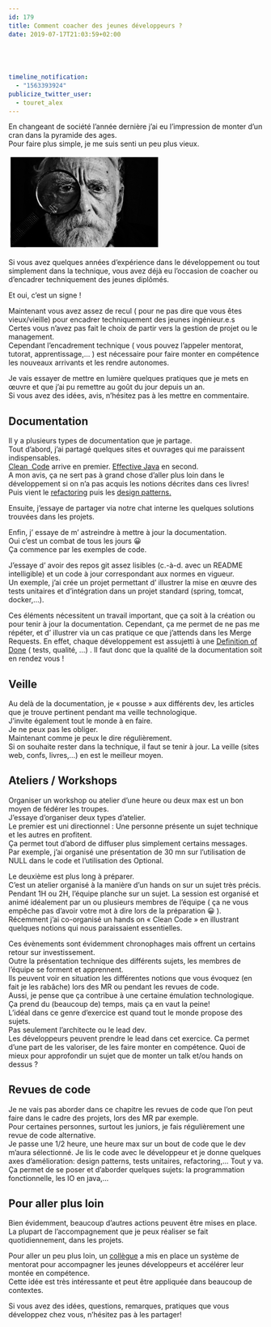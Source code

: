 ```yaml
---
id: 179
title: Comment coacher des jeunes développeurs ?
date: 2019-07-17T21:03:59+02:00




timeline_notification:
  - "1563393924"
publicize_twitter_user:
  - touret_alex
---
```

En changeant de société l&rsquo;année dernière j&rsquo;ai eu l&rsquo;impression de monter d&rsquo;un cran dans la pyramide des ages.  
Pour faire plus simple, je me suis senti un peu plus vieux.

<img loading="lazy" class="size-medium wp-image-189 aligncenter" src="/assets/images/2019/07/mari-lezhava-q65bne9fw-w-unsplash.jpg?w=300" alt="" width="300" height="186" /> 

Si vous avez quelques années d&rsquo;expérience dans le développement ou tout simplement dans la technique, vous avez déjà eu l&rsquo;occasion de coacher ou d&rsquo;encadrer techniquement des jeunes diplômés.

Et oui, c&rsquo;est un signe !

Maintenant vous avez assez de recul ( pour ne pas dire que vous êtes vieux/vieille) pour encadrer techniquement des jeunes ingénieur.e.s  
Certes vous n&rsquo;avez pas fait le choix de partir vers la gestion de projet ou le management.  
Cependant l&rsquo;encadrement technique ( vous pouvez l&rsquo;appeler mentorat, tutorat, apprentissage,&#8230; ) est nécessaire pour faire monter en compétence les nouveaux arrivants et les rendre autonomes.

Je vais essayer de mettre en lumière quelques pratiques que je mets en œuvre et que j&rsquo;ai pu remettre au goût du jour depuis un an.  
Si vous avez des idées, avis, n&rsquo;hésitez pas à les mettre en commentaire.

## Documentation

Il y a plusieurs types de documentation que je partage.  
Tout d&rsquo;abord, j&rsquo;ai partagé quelques sites et ouvrages qui me paraissent indispensables.  
[Clean  Code](https://www.amazon.fr/Clean-Code-Handbook-Software-Craftsmanship/dp/0132350882) arrive en premier. [Effective Java](https://www.amazon.fr/Effective-Java-Joshua-Bloch/dp/0134685997) en second.  
A mon avis, ça ne sert pas à grand chose d&rsquo;aller plus loin dans le développement si on n&rsquo;a pas acquis les notions décrites dans ces livres!  
Puis vient le [refactoring](https://www.refactoring.com/) puis les [design patterns.](https://fr.wikipedia.org/wiki/Patron_de_conception)

Ensuite, j&rsquo;essaye de partager via notre chat interne les quelques solutions trouvées dans les projets.

Enfin, j&rsquo; essaye de m&rsquo; astreindre à mettre à jour la documentation.  
Oui c&rsquo;est un combat de tous les jours 😀  
Ça commence par les exemples de code.

J&rsquo;essaye d&rsquo; avoir des repos git assez lisibles (c.-à-d. avec un README intelligible) et un code à jour correspondant aux normes en vigueur.  
Un exemple, j&rsquo;ai crée un projet permettant d&rsquo; illustrer la mise en œuvre des tests unitaires et d&rsquo;intégration dans un projet standard (spring, tomcat, docker,&#8230;).

Ces éléments nécessitent un travail important, que ça soit à la création ou pour tenir à jour la documentation. Cependant, ça me permet de ne pas me répéter, et d&rsquo; illustrer via un cas pratique ce que j&rsquo;attends dans les Merge Requests. En effet, chaque développement est assujetti à une [Definition of Done](https://www.scruminc.com/definition-of-done/) ( tests, qualité, &#8230;) . Il faut donc que la qualité de la documentation soit en rendez vous !

## Veille

Au delà de la documentation, je « pousse » aux différents dev, les articles que je trouve pertinent pendant ma veille technologique.  
J&rsquo;invite également tout le monde à en faire.  
Je ne peux pas les obliger.  
Maintenant comme je peux le dire régulièrement.  
Si on souhaite rester dans la technique, il faut se tenir à jour. La veille (sites web, confs, livres,&#8230;) en est le meilleur moyen.

## Ateliers / Workshops

Organiser un workshop ou atelier d&rsquo;une heure ou deux max est un bon moyen de fédérer les troupes.  
J&rsquo;essaye d&rsquo;organiser deux types d&rsquo;atelier.  
Le premier est uni directionnel : Une personne présente un sujet technique et les autres en profitent.  
Ça permet tout d&rsquo;abord de diffuser plus simplement certains messages.  
Par exemple, j&rsquo;ai organisé une présentation de 30 mn sur l&rsquo;utilisation de NULL dans le code et l&rsquo;utilisation des Optional.

Le deuxième est plus long à préparer.  
C&rsquo;est un atelier organisé à la manière d&rsquo;un hands on sur un sujet très précis.  
Pendant 1H ou 2H, l&rsquo;équipe planche sur un sujet. La session est organisé et animé idéalement par un ou plusieurs membres de l&rsquo;équipe ( ça ne vous empêche pas d&rsquo;avoir votre mot à dire lors de la préparation 😀 ).  
Récemment j&rsquo;ai co-organisé un hands on « Clean Code » en illustrant quelques notions qui nous paraissaient essentielles.

Ces évènements sont évidemment chronophages mais offrent un certains retour sur investissement.  
Outre la présentation technique des différents sujets, les membres de l&rsquo;équipe se forment et apprennent.  
Ils peuvent voir en situation les différentes notions que vous évoquez (en fait je les rabâche) lors des MR ou pendant les revues de code.  
Aussi, je pense que ça contribue à une certaine émulation technologique.  
Ça prend du (beaucoup de) temps, mais ça en vaut la peine!  
L&rsquo;idéal dans ce genre d&rsquo;exercice est quand tout le monde propose des sujets.  
Pas seulement l&rsquo;architecte ou le lead dev.  
Les développeurs peuvent prendre le lead dans cet exercice. Ca permet d&rsquo;une part de les valoriser, de les faire monter en compétence. Quoi de mieux pour approfondir un sujet que de monter un talk et/ou hands on dessus ?

## Revues de code

Je ne vais pas aborder dans ce chapitre les revues de code que l&rsquo;on peut faire dans le cadre des projets, lors des MR par exemple.  
Pour certaines personnes, surtout les juniors, je fais régulièrement une revue de code alternative.  
Je passe une 1/2 heure, une heure max sur un bout de code que le dev m&rsquo;aura sélectionné. Je lis le code avec le développeur et je donne quelques axes d&rsquo;amélioration: design patterns, tests unitaires, refactoring,&#8230; Tout y va.  
Ça permet de se poser et d&rsquo;aborder quelques sujets: la programmation fonctionnelle, les IO en java,&#8230;

## Pour aller plus loin

Bien évidemment, beaucoup d&rsquo;autres actions peuvent être mises en place. La plupart de l&rsquo;accompagnement que je peux réaliser se fait quotidiennement, dans les projets.

Pour aller un peu plus loin, un [collègue](https://twitter.com/v_pradeilles?lang=fr) a mis en place un système de mentorat pour accompagner les jeunes développeurs et accélérer leur montée en compétence.  
Cette idée est très intéressante et peut être appliquée dans beaucoup de contextes.

Si vous avez des idées, questions, remarques, pratiques que vous développez chez vous, n&rsquo;hésitez pas à les partager!